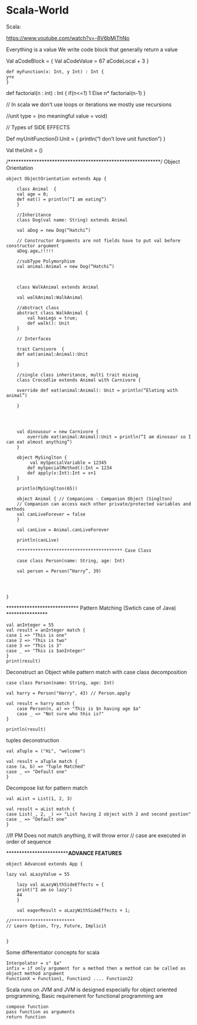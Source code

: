 # Scala-World
Scala:

https://www.youtube.com/watch?v=-8V6bMjThNo

Everything is a value
We write code block that generally return a value

Val aCodeBlock = {
	Val aCodeValue = 67
	aCodeLocal + 3
}

	def myFunction(x: Int, y Int) : Int {
	y+x
	}

def factorial(n : int) : Int {
if(n<=1) 1
Else n* factorial(n-1)
}

// In scala we don’t use loops or iterations we mostly use recursions

//unit type  = (no meaningful value = void)

// Types of SIDE EFFECTS

Def myUnitFunction():Unit = {
println(“I don’t love unit function”)
}

Val theUnit = ()



/***********************************************************/
Object Orientation


	object ObjectOrientation extends App {

		class Animal  {
		val age = 0;
		def eat() = println(“I am eating”)
		}

		//Inheritance
		class Dog(val name: String) extends Animal

		val aDog = new Dog(“Hatchi”)

		// Constructor Arguments are not fields have to put val before constructor argument
		aDog.age…!!!!!

		//subType Polymorphism
		val animal:Animal = new Dog(“Hatchi”)



		class WalkAnimal extends Animal
 		
		val walkAnimal:WalkAnimal 
		
		//abstract class
		abstract class WalkAnimal {
			val hasLegs = true;
			def walk(): Unit
		}

		// Interfaces

		trait Carnivore  {
		def eat(animal:Animal):Unit

		}

		//single class inheritance, multi trait mixing
		class Crocodlie extends Animal with Carnivore {
		
		override def eat(animal:Animal): Unit = println(“Elating with animal”)

		}
		
		


		val dinousour = new Carnivore {
			override eat(animal:Animal):Unit = println(“I am dinosaur so I can eat almost anything”)
		}

		object MySinglton {
 			 val mySpecialVariable = 12345
  			def mySpecialMethod():Int = 1234
  			def apply(x:Int):Int = x+1
		}
		
		println(MySinglton(65))

		object Animal { // Companions - Companion Object (Singlton)
  		// Companion can access each other private/protected variables and methods
  		val canLiveForever = false
		}

		val canLive = Animal.canLiveForever

		println(canLive)
		
		**************************************** Case Class

		case class Person(name: String, age: Int)

		val person = Person(“Harry”, 39)


		

	}
	
**************************** Pattern Matching (Swtich case of Java) ****************

```
val anInteger = 55
val result = anInteger match {
case 1 => "This is one"
case 2 => "This is two"
case 3 => "This is 3"
case _ => "This is $anInteger"
}
print(result)
```

Deconstruct an Object while pattern match
with case class decomposition

```
case class Person(name: String, age: Int) 

val harry = Person("Harry", 43) // Person.apply

val result = harry match {
	case Person(n, a) => "This is $n having age $a"
	case _ => "Not sure who this is?"
}

println(result)
```
tuples deconstruction

```
val aTuple = ("Hi", "welcome")

val result = aTuple match {
case (a, b) => "Tuple Matched"
case _ => "Default one"
}
```

Decompose list for pattern match 

```
val aList = List(1, 2, 3)

val result = aList match {
case List(_, 2, _) => "List having 2 object with 2 and second postion"
case _ => "Default one"
}
```
//If PM Does not match anything, it will throw error
// case are executed in order of sequence

**********************************************ADVANCE FEATURES**********************
```
object Advanced extends App {

lazy val aLazyValue = 55

	lazy val aLazyWithSideEffects = {
	print("I am so lazy")
	44
	}
	
	val eagerResult = aLazyWithSideEffects + 1;

//************************
// Learn Option, Try, Future, Implicit


}
```

Some differentiator concepts for scala
```
Interpolator = s" $a"
infix = if only argument for a method then a method can be called as object method argument
FunctionX = Function1, Function2 .... Function22
```
Scala runs on JVM and JVM is designed especially for object oriented programming, Basic requirement for functional programming are

```
compose function
pass function as arguments
return function
```
